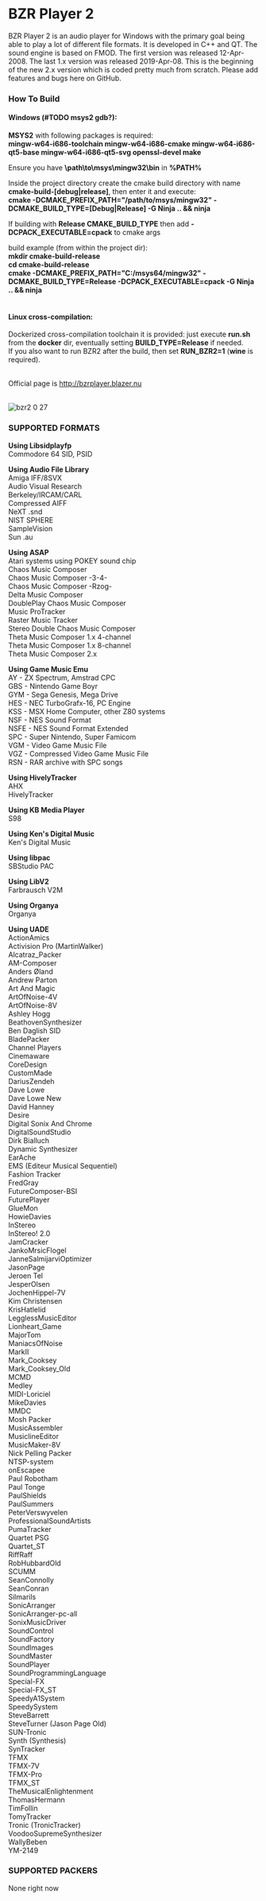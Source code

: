 <h1>BZR Player 2</h1>
BZR Player 2 is an audio player for Windows with the primary goal being able to play a lot of different file formats.
It is developed in C++ and QT. The sound engine is based on FMOD. The first version was released 12-Apr-2008.
The last 1.x version was released 2019-Apr-08.
This is the beginning of the new 2.x version which is coded pretty much from scratch.
Please add features and bugs here on GitHub.
<br/>

<h3>How To Build</h3>
<h4>Windows (#TODO msys2 gdb?):</h4>
<strong>MSYS2</strong> with following packages is required:<br/>
<strong>mingw-w64-i686-toolchain mingw-w64-i686-cmake mingw-w64-i686-qt5-base mingw-w64-i686-qt5-svg openssl-devel make</strong>

Ensure you have <strong>\path\to\msys\mingw32\bin</strong> in <strong>%PATH%</strong><br/>

Inside the project directory create the cmake build directory with name <strong>cmake-build-[debug|release]</strong>,
then enter it and execute:<br/>
<strong>cmake -DCMAKE_PREFIX_PATH="/path/to/msys/mingw32" -DCMAKE_BUILD_TYPE=[Debug|Release] -G Ninja .. &&
ninja</strong>

If building with <strong>Release CMAKE_BUILD_TYPE</strong> then add <strong>-DCPACK_EXECUTABLE=cpack</strong> to cmake
args

build example (from within the project dir):<br/>
<strong>mkdir cmake-build-release</strong><br/>
<strong>cd cmake-build-release</strong><br/>
<strong>cmake -DCMAKE_PREFIX_PATH="C:/msys64/mingw32" -DCMAKE_BUILD_TYPE=Release -DCPACK_EXECUTABLE=cpack -G Ninja .. &&
ninja</strong>
<br/><br/>
<h4>Linux cross-compilation:</h4>
Dockerized cross-compilation toolchain it is provided: just execute <strong>run.sh</strong> from the <strong>
docker</strong> dir, eventually setting <strong>BUILD_TYPE=Release</strong> if needed.
<br/>
If you also want to run BZR2 after the build, then set <strong>RUN_BZR2=1</strong> (<strong>wine</strong> is required).
<br/><br/>

Official page is http://bzrplayer.blazer.nu
<br/>
<br/>

![bzr2 0 27](https://user-images.githubusercontent.com/10993634/201359947-2633341d-9ff6-4a59-bb9e-ce1794df9cba.png)

<h3>SUPPORTED FORMATS</h3>

<b>Using Libsidplayfp</b><br/>
Commodore 64 SID, PSID<br/>

<b>Using Audio File Library</b><br/>
Amiga IFF/8SVX<br/>
Audio Visual Research<br/>
Berkeley/IRCAM/CARL<br/>
Compressed AIFF<br/>
NeXT .snd<br/>
NIST SPHERE<br/>
SampleVision<br/>
Sun .au<br/>

<b>Using ASAP</b><br/>
Atari systems using POKEY sound chip<br/>
Chaos Music Composer<br/>
Chaos Music Composer -3-4-<br/>
Chaos Music Composer -Rzog-<br/>
Delta Music Composer<br/>
DoublePlay Chaos Music Composer<br/>
Music ProTracker<br/>
Raster Music Tracker<br/>
Stereo Double Chaos Music Composer<br/>
Theta Music Composer 1.x 4-channel<br/>
Theta Music Composer 1.x 8-channel<br/>
Theta Music Composer 2.x<br/>

<b>Using Game Music Emu</b><br/>
AY - ZX Spectrum, Amstrad CPC<br/>
GBS - Nintendo Game Boyr<br/>
GYM - Sega Genesis, Mega Drive<br/>
HES - NEC TurboGrafx-16, PC Engine<br/>
KSS - MSX Home Computer, other Z80 systems<br/>
NSF - NES Sound Format<br/>
NSFE - NES Sound Format Extended<br/>
SPC - Super Nintendo, Super Famicom<br/>
VGM - Video Game Music File<br/>
VGZ - Compressed Video Game Music File<br/>
RSN - RAR archive with SPC songs<br/>

<b>Using HivelyTracker</b><br/>
AHX<br/>
HivelyTracker<br/>

<b>Using KB Media Player</b><br/>
S98

<b>Using Ken's Digital Music</b><br/>
Ken's Digital Music

<b>Using libpac</b><br/>
SBStudio PAC

<b>Using LibV2</b><br/>
Farbrausch V2M

<b>Using Organya</b><br/>
Organya<br/>

<b>Using UADE</b><br/>
ActionAmics<br/>
Activision Pro (MartinWalker)<br/>
Alcatraz_Packer<br/>
AM-Composer<br/>
Anders Øland<br/>
Andrew Parton<br/>
Art And Magic<br/>
ArtOfNoise-4V<br/>
ArtOfNoise-8V<br/>
Ashley Hogg<br/>
BeathovenSynthesizer<br/>
Ben Daglish SID<br/>
BladePacker<br/>
Channel Players<br/>
Cinemaware<br/>
CoreDesign<br/>
CustomMade<br/>
DariusZendeh<br/>
Dave Lowe<br/>
Dave Lowe New<br/>
David Hanney<br/>
Desire<br/>
Digital Sonix And Chrome<br/>
DigitalSoundStudio<br/>
Dirk Bialluch<br/>
Dynamic Synthesizer<br/>
EarAche<br/>
EMS (Editeur Musical Sequentiel)<br/>
Fashion Tracker<br/>
FredGray<br/>
FutureComposer-BSI<br/>
FuturePlayer<br/>
GlueMon<br/>
HowieDavies<br/>
InStereo<br/>
InStereo! 2.0<br/>
JamCracker<br/>
JankoMrsicFlogel<br/>
JanneSalmijarviOptimizer<br/>
JasonPage<br/>
Jeroen Tel<br/>
JesperOlsen<br/>
JochenHippel-7V<br/>
Kim Christensen<br/>
KrisHatlelid<br/>
LegglessMusicEditor<br/>
Lionheart_Game<br/>
MajorTom<br/>
ManiacsOfNoise<br/>
MarkII<br/>
Mark_Cooksey<br/>
Mark_Cooksey_Old<br/>
MCMD<br/>
Medley<br/>
MIDI-Loriciel<br/>
MikeDavies<br/>
MMDC<br/>
Mosh Packer<br/>
MusicAssembler<br/>
MusiclineEditor<br/>
MusicMaker-8V<br/>
Nick Pelling Packer<br/>
NTSP-system<br/>
onEscapee<br/>
Paul Robotham<br/>
Paul Tonge<br/>
PaulShields<br/>
PaulSummers<br/>
PeterVerswyvelen<br/>
ProfessionalSoundArtists<br/>
PumaTracker<br/>
Quartet PSG<br/>
Quartet_ST<br/>
RiffRaff<br/>
RobHubbardOld<br/>
SCUMM<br/>
SeanConnolly<br/>
SeanConran<br/>
Silmarils<br/>
SonicArranger<br/>
SonicArranger-pc-all<br/>
SonixMusicDriver<br/>
SoundControl<br/>
SoundFactory<br/>
SoundImages<br/>
SoundMaster<br/>
SoundPlayer<br/>
SoundProgrammingLanguage<br/>
Special-FX<br/>
Special-FX_ST<br/>
SpeedyA1System<br/>
SpeedySystem<br/>
SteveBarrett<br/>
SteveTurner (Jason Page Old)<br/>
SUN-Tronic<br/>
Synth (Synthesis)<br/>
SynTracker<br/>
TFMX<br/>
TFMX-7V<br/>
TFMX-Pro<br/>
TFMX_ST<br/>
TheMusicalEnlightenment<br/>
ThomasHermann<br/>
TimFollin<br/>
TomyTracker<br/>
Tronic (TronicTracker)<br/>
VoodooSupremeSynthesizer<br/>
WallyBeben<br/>
YM-2149<br/>

<h3>SUPPORTED PACKERS</h3>
None right now
